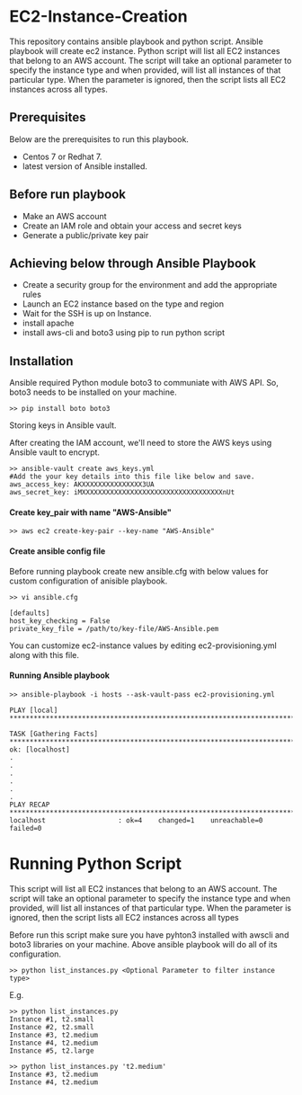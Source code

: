 # EC2-Instance-Creation
This repository contains ansible playbook and python script. Ansible playbook will create  ec2 instance.  Python script will list all EC2 instances that belong to an AWS account. The script will take an optional parameter to specify the instance type and when provided, will list all instances of that particular type. When the parameter is ignored, then the script lists all EC2 instances across all types.

## Prerequisites

Below are the prerequisites to run this playbook.

  - Centos 7 or Redhat 7.
  - latest version of Ansible installed.
  
## Before run playbook

  - Make an AWS account
  - Create an IAM role and obtain your access and secret keys
  - Generate a public/private key pair

## Achieving below through Ansible Playbook

  - Create a security group for the environment and add the appropriate rules
  - Launch an EC2 instance based on the type and region
  - Wait for the SSH is up on Instance.
  - install apache
  - install aws-cli and boto3 using pip to run python script

## Installation

Ansible required Python module boto3 to communiate with AWS API. So, boto3 needs to be installed on your machine.

```
>> pip install boto boto3
```

Storing keys in Ansible vault.

After creating the IAM account, we'll need to store the AWS keys using Ansible vault to encrypt. 

```
>> ansible-vault create aws_keys.yml
#Add the your key details into this file like below and save.
aws_access_key: AKXXXXXXXXXXXXXXX3UA
aws_secret_key: iMXXXXXXXXXXXXXXXXXXXXXXXXXXXXXXXXXXXnUt
```

#### Create key_pair with name "AWS-Ansible"

```
>> aws ec2 create-key-pair --key-name "AWS-Ansible"
```

#### Create ansible config file

Before running playbook create new ansible.cfg with below values for custom configuration of anisible playbook.

```
>> vi ansible.cfg

[defaults]
host_key_checking = False
private_key_file = /path/to/key-file/AWS-Ansible.pem
```
You can customize ec2-instance values by editing ec2-provisioning.yml along with this file.

#### Running Ansible playbook

```
>> ansible-playbook -i hosts --ask-vault-pass ec2-provisioning.yml

PLAY [local] ****************************************************************************************************************************************************************************************************************************************************************

TASK [Gathering Facts] *******************************************************************************************************************************************************************************************************************************************************
ok: [localhost]
.
.
.
.
.
.
PLAY RECAP *******************************************************************************************************************************************************************************************************************************************************************
localhost                  : ok=4    changed=1    unreachable=0    failed=0
```

# Running Python Script

This script will list all EC2 instances that belong to an AWS account. The script will take an optional parameter to specify the instance type and when provided, will list all instances of that particular type. When the parameter is ignored, then the script lists all EC2 instances across all types

Before run this script make sure you have pyhton3 installed with awscli and boto3 libraries on your machine. Above ansible playbook will do all of its configuration.
```
>> python list_instances.py <Optional Parameter to filter instance type>
```
E.g.
```
>> python list_instances.py
Instance #1, t2.small
Instance #2, t2.small
Instance #3, t2.medium
Instance #4, t2.medium
Instance #5, t2.large
```
```
>> python list_instances.py 't2.medium'
Instance #3, t2.medium
Instance #4, t2.medium
```
